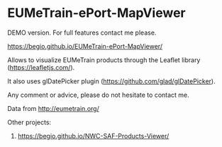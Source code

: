 # EUMeTrain-ePort-MapViewer

DEMO version.  For full features contact me please.

https://begio.github.io/EUMeTrain-ePort-MapViewer/

Allows to visualize EUMeTrain products through the Leaflet library (https://leafletjs.com/).

It also uses glDatePicker plugin (https://github.com/glad/glDatePicker).

Any comment or advice, please do not hesitate to contact me.

Data from http://eumetrain.org/

Other projects:

1. https://begio.github.io/NWC-SAF-Products-Viewer/
